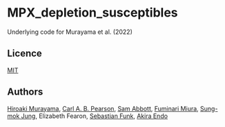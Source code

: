 # MPX_depletion_susceptibles
Underlying code for Murayama et al. (2022)

## Licence

[MIT](https://github.com/hiroaki-murayama/MPX_depletion_susceptibles/blob/master/LICENSE)

## Authors

[Hiroaki Murayama](https://github.com/hiroaki-murayama),
[Carl A. B. Pearson](https://github.com/pearsonca),
[Sam Abbott](https://github.com/seabbs),
[Fuminari Miura](https://github.com/fmiura),
[Sung-mok Jung](https://github.com/SungmokJung),
Elizabeth Fearon,
[Sebastian Funk](https://github.com/sbfnk),
[Akira Endo](https://github.com/akira-endo)